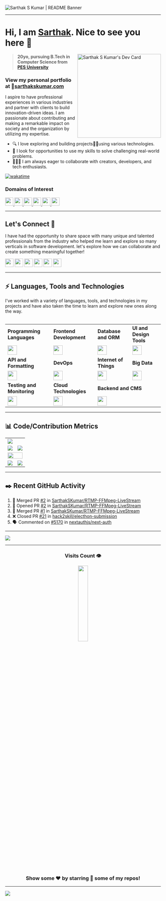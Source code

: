 <!---
Please consider starring the repo if you find this useful in any manner
or use it. It helps me a lot.
-->
<img src="https://sarthakskumar.com/images/README_Banner.png" alt="Sarthak S Kumar | README Banner"></img>
<hr>

# Hi, I am <a href = "https://linkedin.com/in/sarthakskumar">Sarthak</a>. Nice to see you here 👋

<a href="https://app.daily.dev/sarthakskumar"><img align = "right" src="https://api.daily.dev/devcards/v2/saE49CB6fFw4BVps8kK6n.png?type=default&r=8je" width="270" alt="Sarthak S Kumar's Dev Card"/></a>

>**20yo, pursuing B.Tech in Computer Science from [PES University](https://www.pes.edu)**

### View my personal portfolio at 🔗[sarthakskumar.com](https://sarthakskumar.com) 
I aspire to have professional experiences in various industries and partner with clients to build innovation-driven ideas. I am passionate about contributing and making a remarkable impact on society and the organization by utilizing my expertise.

- 🔍 I love exploring and building projects👨‍💻using various technologies.
- 🥇 I look for opportunities to use my skills to solve challenging real-world problems.
- 🧑‍🤝‍🧑 I am always eager to collaborate with creators, developers, and tech enthusiasts.

[![wakatime](https://wakatime.com/badge/user/b17387c5-a507-422c-9357-f0ea781c2266.svg)](https://wakatime.com/@b17387c5-a507-422c-9357-f0ea781c2266)

### Domains of Interest
<a href = "https://sarthakskumar.com/about">
<img src = "https://img.shields.io/badge/PROGRESSIVE%20WEB%20APPS%20(PWA)-5C6FDA?style=for-the-badge" height = 26>
<img src = "https://img.shields.io/badge/FULL%20STACK%20DEVELOPMENT-7394E2?style=for-the-badge" height = 26>
<img src = "https://img.shields.io/badge/DEVOPS%20%26%20CLOUD-C8AF9C?style=for-the-badge" height = 26>
<img src = "https://img.shields.io/badge/INTERNET%20OF%20THINGS%20(IoT)-E76BFB?style=for-the-badge" height = 26>
<img src = "https://img.shields.io/badge/BIG%20DATA%20TECHNOLOGIES-CCA4B8?style=for-the-badge" height = 26>
<img src = "https://img.shields.io/badge/DISTRIBUTED%20SYSTEMS-7162C0?style=for-the-badge" height = 26>
</a>
<hr>

## Let's Connect 🚀
I have had the opportunity to share space with many unique and talented professionals from the industry who helped me learn and explore so many verticals in software development. let's explore how we can collaborate and create something meaningful together!

<a href = "https://linkedin.com/in/sarthakskumar"><img src = "https://img.shields.io/badge/LinkedIn-0077B5?style=for-the-badge&logo=linkedin&logoColor=white" height = 27></a>
<a href = "https://instagram.com/sarthakskumar"><img src = "https://img.shields.io/badge/Instagram-E4405F?style=for-the-badge&logo=instagram&logoColor=white" height = 27></a>
<a href = "https://twitter.com/SarthakSKumar2"><img src = "https://img.shields.io/badge/X-000000?style=for-the-badge&logo=x&logoColor=white" height = 27></a>
<a href = "https://discordapp.com/users/907567549410050078"><img src = "https://img.shields.io/badge/Discord-5865F2?style=for-the-badge&logo=discord&logoColor=white" height = 27></a>
<a href = "mailto:sarthakskumar7@gmail.com"><img src = "https://img.shields.io/badge/Gmail-D14836?style=for-the-badge&logo=gmail&logoColor=white" height = 27></a>
<a href = "https://sarthakskumar.bio.link"><img src = "https://img.shields.io/badge/bio.link-000000%7D?style=for-the-badge&logo=biolink&logoColor=white" height = 27></a>
<hr>


<h2>⚡ Languages, Tools and Technologies</h2></summary>
I've worked with a variety of languages, tools, and technologies in my projects and have also taken the time to learn and explore new ones along the way.
<br><br>
<table>
<tr>
	<td><strong>Programming Languages</strong></td>
	<td><strong>Frontend Development</strong></td>
	<td><strong>Database and ORM</strong></td>
	<td><strong>UI and Design Tools</strong></td>
</tr>
<tr>
	<td><img height=30 src="https://simpleskill.icons.workers.dev/svg?i=python,cplusplus,c&theme=dark"></td>
	<td><img height=30 src="https://simpleskill.icons.workers.dev/svg?i=javascript,typescript,react,redux,reactquery,tailwindcss,vite,next.js,styledcomponents&theme=dark"></td>
	<td><img height=30 src="https://simpleskill.icons.workers.dev/svg?i=mysql,postgresql,mongodb,planetscale,supabase,firebase,prisma,sequelize,mongoose&theme=dark"></td>
	<td><img height=30 src="https://simpleskill.icons.workers.dev/svg?i=mdx,figma,canva,prezi&theme=dark"></td>
</tr>
<tr>
	<td><strong>API and Formatting</strong></td>
	<td><strong>DevOps</strong></td>
	<td><strong>Internet of Things</strong></td>
	<td><strong>Big Data</strong></td>
</tr>
<tr>
	<td><img height=30 src="https://simpleskill.icons.workers.dev/svg?i=graphql,postman,swagger,axios,eslint,prettier,zod&theme=dark"></td>
	<td><img height=30 src="https://simpleskill.icons.workers.dev/svg?i=git,docker,kubernetes,jenkins,cloudflare,cpanel,githubactions,nginx,ngrok&theme=dark"></td>
	<td><img height=30 src="https://simpleskill.icons.workers.dev/svg?i=arduino,raspberrypi,adafruit,mqtt,eclipsemosquitto,hivemq,sparkfun&theme=dark"></td>
	<td><img height=30 src="https://simpleskill.icons.workers.dev/svg?i=apachekafka,apachespark,apachehadoop,apachehive&theme=dark"></td>
	
</tr>
<tr>
	<td><strong>Testing and Monitoring</strong></td>
	<td><strong>Cloud Technologies</strong></td>
	<td colspan=2><strong>Backend and CMS</strong></td>
</tr>
<tr>
	<td><img height=30 src="https://simpleskill.icons.workers.dev/svg?i=jest,snyk,pagespeedinsights,pm2,grafana,umami&theme=dark"></td>	
	<td><img height=30 src="https://simpleskill.icons.workers.dev/svg?i=microsoftazure,amazonaws,vercel,netlify,digitalocean,heroku,railway&theme=dark"></td>	
	<td colspan=2><img height=30 src="https://simpleskill.icons.workers.dev/svg?i=node.js,express,flask,appwrite,strapi,sanity,cloudinary,payloadcms,xampp,stripe&theme=dark"></td>
</tr>	
</table>
<hr>

<!-- <table>
<tr>
	<td><strong>Frontend Development</strong></td>
	<td><img height=30 src="https://simpleskill.icons.workers.dev/svg?i=javascript,typescript,react,redux,tailwindcss,vite,next.js,figma,mui&theme=dark"></td>
</tr>
<tr>
	<td><strong>Programming Languages</strong></td>
	<td><img height=30 src="https://simpleskill.icons.workers.dev/svg?i=python,cplusplus&theme=dark"></td>
</tr>
<tr>
	<td><strong>Backend Development</strong></td>
	<td><img height=30 src="https://simpleskill.icons.workers.dev/svg?i=nginx,node.js,express,flask,graphql,postman&theme=dark"></td>
</tr>
<tr>
	<td><strong>Database Technologies</strong></td>
	<td><img height=30 src="https://simpleskill.icons.workers.dev/svg?i=mysql,postgresql,mongodb,planetscale,supabase,firebase,prisma,sequelize&theme=dark"></td>
</tr>
<tr>
	<td><strong>Cloud and Deployment</strong></td>
	<td><img height=30 src="https://simpleskill.icons.workers.dev/svg?i=microsoftazure,amazonaws,appwrite,heroku,vercel,netlify&theme=dark"></td>	
</tr>
<tr>
	<td><strong>DevOps</strong></td>
	<td><img height=30 src="https://simpleskill.icons.workers.dev/svg?i=kubernetes,docker,jenkins,jest,cloudflare,githubactions,grafana&theme=dark"></td>	
</tr>
<tr>
	<td><strong>Internet of Things</strong></td>
	<td><img height=30 src="https://simpleskill.icons.workers.dev/svg?i=arduino,raspberrypi,mqtt,eclipsemosquitto,hivemq&theme=dark"></td>	
</tr>
<tr>
	<td><strong>Big Data</strong></td>
	<td><img height=30 src="https://simpleskill.icons.workers.dev/svg?i=apachekafka,apachespark,apachehadoop&theme=dark"></td>
</tr>
</table>
-->

<h2>📊 Code/Contribution Metrics</h2></summary>
<table>
	<tr>
		<td colspan = "2"><a href = "https://sarthakskumar.bio.link"><img src="https://github-readme-activity-graph.vercel.app/graph?username=SarthakSKumar&bg_color=2e3440&hide_border=true&point=false&line=88c0d0&radius=8&area=true&area_color=88c0d0&title_color=ffffff&color=ffffff"></a></td>
	</tr>
	<tr>
		<td><a href="https://linkedin.com/in/sarthakskumar"><img src="https://github-readme-stats.vercel.app/api?username=SarthakSKumar&hide_border=true&include_all_commits=true&count_private=true&show_icons=true&line_height=20&theme=nord"></a></td>
		<td><a href="https://wakatime.com/@sarthakskumar"><img src="https://github-readme-stats.vercel.app/api/wakatime?username=sarthakskumar&langs_count=6&hide_border=true&border_radius=4.5&layout=compact&theme=nord"></a></td>
	</tr>
	<tr>
		<td colspan = "2"><a href="https://instagram.com/sarthakskumar"><img width=100% src="https://github-profile-trophy.vercel.app/?username=SarthakSKumar&hide_border=true&count_private=true&column=-1&theme=nord&no-frame=true"></a></td>
	</tr>
	<tr>
		<td><a href="https://wakatime.com/@sarthakskumar"><img src="https://wakatime.com/share/@sarthakskumar/7d17f360-8efd-4581-8466-2a44cd850351.svg"></a>			</td>
		<td><a href="https://wakatime.com/@sarthakskumar"><img src="https://wakatime.com/share/@sarthakskumar/2b3045cc-3591-4c2d-bc9e-9218d8fd8117.svg"></a>			</td>
	</tr>
	</table>
<hr>
<h2>✒️ Recent GitHub Activity</h2>
	
<!--START_SECTION:activity-->
1. 🎉 Merged PR [#2](https://github.com/SarthakSKumar/RTMP-FFMpeg-LiveStream/pull/2) in [SarthakSKumar/RTMP-FFMpeg-LiveStream](https://github.com/SarthakSKumar/RTMP-FFMpeg-LiveStream)
2. 💪 Opened PR [#2](https://github.com/SarthakSKumar/RTMP-FFMpeg-LiveStream/pull/2) in [SarthakSKumar/RTMP-FFMpeg-LiveStream](https://github.com/SarthakSKumar/RTMP-FFMpeg-LiveStream)
3. 🎉 Merged PR [#1](https://github.com/SarthakSKumar/RTMP-FFMpeg-LiveStream/pull/1) in [SarthakSKumar/RTMP-FFMpeg-LiveStream](https://github.com/SarthakSKumar/RTMP-FFMpeg-LiveStream)
4. ❌ Closed PR [#21](https://github.com/hack2skill/electhon-submission/pull/21) in [hack2skill/electhon-submission](https://github.com/hack2skill/electhon-submission)
5. 🗣 Commented on [#5170](https://github.com/nextauthjs/next-auth/issues/5170#issuecomment-1896658209) in [nextauthjs/next-auth](https://github.com/nextauthjs/next-auth)
<!--END_SECTION:activity-->

<hr>
<a href = "https://www.holopin.io/@sarthakskumar"><img src = "https://holopin.me/sarthakskumar"></a>
<hr>
<div align = "center">
<h3><b>Visits Count 👁️</b></h3>
<img width = 25% src = "https://profile-counter.glitch.me/{SarthakSKumar}/count.svg">
	
### Show some ❤️ by starring 🌟 some of my repos!
<hr>
</div>

![](https://hit.yhype.me/github/profile?user_id=81763561)
